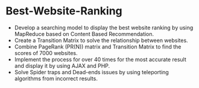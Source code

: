 # Best-Website-Ranking
* Develop a searching model to display the best website ranking by using MapReduce based on Content Based Recommendation.
* Create a Transition Matrix to solve the relationship between websites.
* Combine PageRank (PR(N)) matrix and Transition Matrix to find the scores of 7000 websites.
* Implement the process for over 40 times for the most accurate result and display it by using AJAX and PHP.
* Solve Spider traps and Dead-ends issues by using teleporting algorithms from incorrect results.
